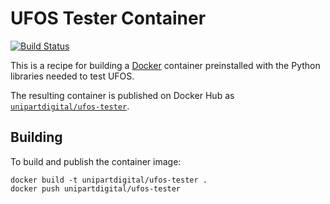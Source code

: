 # UFOS Tester Container

[![Build Status](https://travis-ci.org/unipartdigital/ufos-tester.svg?branch=master)](https://travis-ci.org/unipartdigital/ufos-tester)

This is a recipe for building a [Docker](https://www.docker.com/)
container preinstalled with the Python libraries needed to test UFOS.

The resulting container is published on Docker Hub as
[`unipartdigital/ufos-tester`](https://hub.docker.com/r/unipartdigital/ufos-tester/).

## Building

To build and publish the container image:

    docker build -t unipartdigital/ufos-tester .
    docker push unipartdigital/ufos-tester

